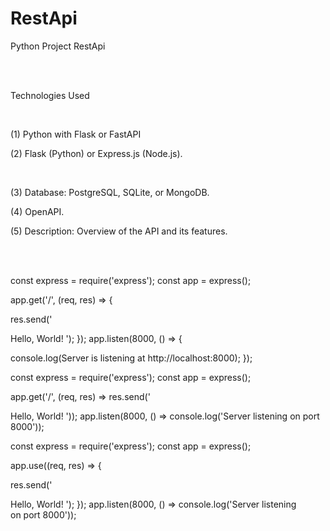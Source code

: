 # RestApi
Python Project RestApi

<br>

<br>

Technologies Used


<br>

(1)  Python with Flask or FastAPI
<br>


(2) Flask (Python) or Express.js (Node.js).

<br>


(3) Database: PostgreSQL, SQLite, or MongoDB.
<br>

(4)  OpenAPI.
<br>


(5) Description: Overview of the API and its features.

<br>

<br>


const express = require('express'); const app = express();

app.get('/', (req, res) => {

res.send('

Hello, World!
'); });
app.listen(8000, () => {

console.log(Server is listening at http://localhost:8000); });

const express = require('express'); const app = express();

app.get('/', (req, res) => res.send('

Hello, World!
'));
app.listen(8000, () => console.log('Server listening on port 8000'));

const express = require('express'); const app = express();

app.use((req, res) => {

res.send('

Hello, World!
'); });
app.listen(8000, () => console.log('Server listening on port 8000'));